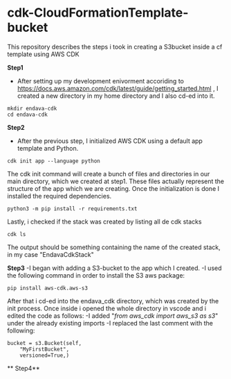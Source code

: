 # cdk-CloudFormationTemplate-bucket
This repository describes the steps i took in creating a S3bucket inside a cf template using AWS CDK

**Step1**
- After setting up my development enivorment accoriding to https://docs.aws.amazon.com/cdk/latest/guide/getting_started.html , I created a new directory in my home directory and I also cd-ed into it.

```
mkdir endava-cdk
cd endava-cdk
```

**Step2**
- After the previous step, I initialized AWS CDK using a default app template and Python.

```
cdk init app --language python
```

The cdk init command will create a bunch of files and directories in our main directory, which we created at step1. These files actually represent the structure of the app which we are creating.
Once the initialization is done I installed the required dependencies.

```
python3 -m pip install -r requirements.txt
```
Lastly, i checked if the stack was created by listing all de cdk stacks

```
cdk ls
```
The output should be something containing the name of the created stack, in my case "EndavaCdkStack"


**Step3**
-I began with adding a S3-bucket to the app which I created.
-I used the following command in order to install the S3 aws package:

```
pip install aws-cdk.aws-s3
```

After that i cd-ed into the endava_cdk directory, which was created by the init process. Once inside i opened the whole directory in vscode and i edited the code as follows:
-I added "_from aws_cdk import aws_s3 as s3_" under the already existing imports
-I replaced the last comment with the following:

```
bucket = s3.Bucket(self, 
    "MyFirstBucket", 
    versioned=True,)
```
**
Step4**
